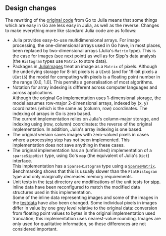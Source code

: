 ## Design changes

The rewriting of the [original code](https://github.com/Causticity/sipp)
from Go to Julia means that some things which are easy in Go are less easy
in Julia, as well as the reverse. Changes to make everything more like standard
Julia code are as follows:

 - Julia provides easy-to-use multidimensional arrays. For image processing,
   the one-dimensional arrays used in Go have, in most places, been replaced by
   two-dimensional arrays (Julia's `Matrix` type). This is the case for images
   (see next point) as well as for Sipp's data analysis (the `Histogram` types
   use `Matrix` to store data).
 - Packages in [JuliaImages](https://github.com/orgs/JuliaImages) treat an image
   as a `Matrix` of pixels. Although the underlying storage for 8-bit pixels is a
   `UInt8` (and for 16-bit pixels a `UInt16`) the model for computing with pixels
   is a floating point number in the range [0.0, 1.0]. This permits a generalisation
   of most algorithms.
 - Notation for array indexing is different across computer languages and across
   applications.  
   Although the original Go implementation uses 1-dimensional storage,
   the model assumes row-major 2-dimensional arrays, indexed by (x, y) coordinates (which
   is the same as (column, row) coordinates. The indexing of arrays in Go is
   zero based.  
   The current implementation relies on Julia's column-major storage, and indexing using
   (row, column) coordinates: the reverse of the original implementation. In addition,
   Julia's array indexing is one based.
 - The original version saves images with zero-valued pixels in cases where
 a processing step has not been implemented. This implementation does not
 save anything in these cases.
 - The original implementation has an (unfinished) implementation of a `sparseSippHist`
 type, using Go's `map` (the equivalent of Julia's `Dict`) interface.  
 This implementation has a `SparseHistogram` type using a
 [`SparseMatrix`](https://docs.julialang.org/en/v1/stdlib/SparseArrays/).
 Benchmarking shows that this is usually slower than the `FlatHistogram` type
 and only marginally decreases memory requirements.
 - Unit tests in the [test](./test) directory are modifications of the unit tests
 for [sipp](https://github.com/Causticity/sipp). Inline data have been reconfigured
 to match the modified data structures used in this implementation.  
 Some of the inline data representing images and some of the images in the
 [testdata](./test/testdata) have also been changed. Some individual pixels in images
 differ in value by one grey level relative to the original data: conversion from
 floating point values to bytes in the original implementation used truncation; this
 implementation uses nearest-value rounding. Images are only used for qualitative
 information, so these differences are not considered important.
